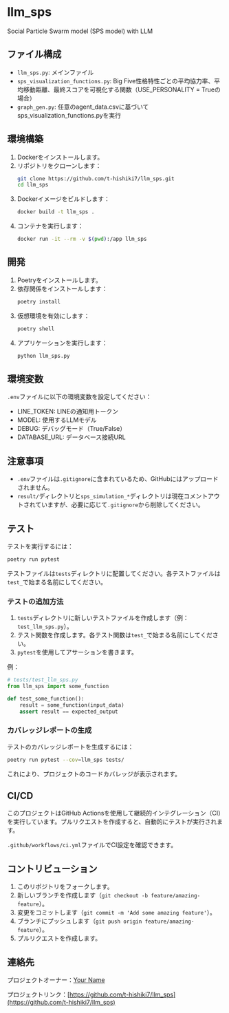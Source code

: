 # llm_sps  
Social Particle Swarm model (SPS model) with LLM

## ファイル構成
- `llm_sps.py`: メインファイル
- `sps_visualization_functions.py`: Big Five性格特性ごとの平均協力率、平均移動距離、最終スコアを可視化する関数（USE_PERSONALITY = Trueの場合）
- `graph_gen.py`: 任意のagent_data.csvに基づいてsps_visualization_functions.pyを実行

## 環境構築

1. Dockerをインストールします。
2. リポジトリをクローンします：
   ```bash
   git clone https://github.com/t-hishiki7/llm_sps.git
   cd llm_sps
   ```
3. Dockerイメージをビルドします：
   ```bash
   docker build -t llm_sps .
   ```
4. コンテナを実行します：
   ```bash
   docker run -it --rm -v $(pwd):/app llm_sps
   ```

## 開発

1. Poetryをインストールします。
2. 依存関係をインストールします：
   ```bash
   poetry install
   ```
3. 仮想環境を有効にします：
   ```bash
   poetry shell
   ```
4. アプリケーションを実行します：
   ```bash
   python llm_sps.py
   ```

## 環境変数
`.env`ファイルに以下の環境変数を設定してください：
- LINE_TOKEN: LINEの通知用トークン
- MODEL: 使用するLLMモデル
- DEBUG: デバッグモード（True/False）
- DATABASE_URL: データベース接続URL

## 注意事項
- `.env`ファイルは`.gitignore`に含まれているため、GitHubにはアップロードされません。
- `result/`ディレクトリと`sps_simulation_*`ディレクトリは現在コメントアウトされていますが、必要に応じて`.gitignore`から削除してください。

## テスト
テストを実行するには：
```bash
poetry run pytest
```

テストファイルは`tests`ディレクトリに配置してください。各テストファイルは`test_`で始まる名前にしてください。

### テストの追加方法
1. `tests`ディレクトリに新しいテストファイルを作成します（例：`test_llm_sps.py`）。
2. テスト関数を作成します。各テスト関数は`test_`で始まる名前にしてください。
3. `pytest`を使用してアサーションを書きます。

例：
```python
# tests/test_llm_sps.py
from llm_sps import some_function

def test_some_function():
    result = some_function(input_data)
    assert result == expected_output
```

### カバレッジレポートの生成
テストのカバレッジレポートを生成するには：
```bash
poetry run pytest --cov=llm_sps tests/
```

これにより、プロジェクトのコードカバレッジが表示されます。

## CI/CD
このプロジェクトはGitHub Actionsを使用して継続的インテグレーション（CI）を実行しています。プルリクエストを作成すると、自動的にテストが実行されます。

`.github/workflows/ci.yml`ファイルでCI設定を確認できます。

## コントリビューション
1. このリポジトリをフォークします。
2. 新しいブランチを作成します（`git checkout -b feature/amazing-feature`）。
3. 変更をコミットします（`git commit -m 'Add some amazing feature'`）。
4. ブランチにプッシュします（`git push origin feature/amazing-feature`）。
5. プルリクエストを作成します。


## 連絡先
プロジェクトオーナー：[Your Name](mailto:your.email@example.com)

プロジェクトリンク：[https://github.com/t-hishiki7/llm_sps](https://github.com/t-hishiki7/llm_sps)